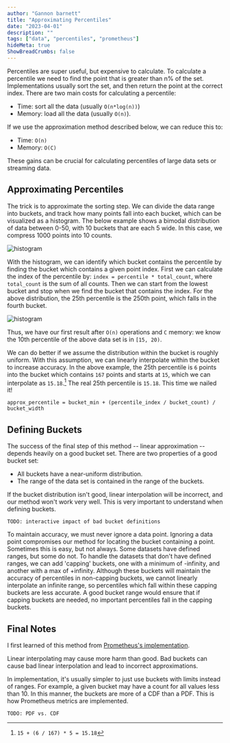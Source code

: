```yaml
---
author: "Gannon barnett"
title: "Approximating Percentiles"
date: "2023-04-01"
description: ""
tags: ["data", "percentiles", "prometheus"]
hideMeta: true
ShowBreadCrumbs: false
---
```

Percentiles are super useful, but expensive to calculate. To calculate a percentile we need to find the point that is greater than n% of the set. Implementations usually sort the set, and then return the point at the correct index. There are two main costs for calculating a percentile: 
* Time: sort all the data (usually `O(n*log(n))`)
* Memory: load all the data (usually `O(n)`).

If we use the approximation method described below, we can reduce this to:
* Time: `O(n)`
* Memory: `O(C)`

These gains can be crucial for calculating percentiles of large data sets or streaming data.

## Approximating Percentiles
The trick is to approximate the sorting step. We can divide the data range into buckets, and track how many points fall into each bucket, which can be visualized as a histogram. The below example shows a bimodal distribution of data between 0-50, with 10 buckets that are each 5 wide. In this case, we compress 1000 points into 10 counts.

![histogram](/approx-percentiles/histogram.png "Histogram")

With the histogram, we can identify which bucket contains the percentile by finding the bucket which contains a given point index. First we can calculate the index of the percentile by: `index = percentile * total_count`, where `total_count` is the sum of all counts. Then we can start from the lowest bucket and stop when we find the bucket that contains the index. For the above distribution, the 25th percentile is the 250th point, which falls in the fourth bucket. 

![histogram](/approx-percentiles/histogram-with-highlight.png "Histogram")

Thus, we have our first result after `O(n)` operations and `C` memory: we know the 10th percentile of the above data set is in `[15, 20)`. 

We can do better if we assume the distribution within the bucket is roughly uniform. With this assumption, we can linearly interpolate within the bucket to increase accuracy. In the above example, the 25th percentile is `6` points into the bucket which contains `167` points and starts at `15`, which we can interpolate as `15.18`.[^1] The real 25th percentile is `15.18`. This time we nailed it!   
[^1]: `15 + (6 / 167) * 5 = 15.18`

```
approx_percentile = bucket_min + (percentile_index / bucket_count) / bucket_width
```
## Defining Buckets
The success of the final step of this method -- linear approximation -- depends heavily on a good bucket set. There are two properties of a good bucket set:
* All buckets have a near-uniform distribution.
* The range of the data set is contained in the range of the buckets.

If the bucket distribution isn't good, linear interpolation will be incorrect, and our method won't work very well. This is very important to understand when defining buckets. 
```
TODO: interactive impact of bad bucket definitions
```

To maintain accuracy, we must never ignore a data point. Ignoring a data point compromises our method for locating the bucket containing a point. Sometimes this is easy, but not always. Some datasets have defined ranges, but some do not. To handle the datasets that don't have defined ranges, we can add 'capping' buckets, one with a minimum of -infinity, and another with a max of +infinity. Although these buckets will maintain the accuracy of percentiles in non-capping buckets, we cannot linearly interpolate an infinite range, so percentiles which fall within these capping buckets are less accurate. A good bucket range would ensure that if capping buckets are needed, no important percentiles fall in the capping buckets.

## Final Notes
I first learned of this method from [Prometheus's implementation](https://prometheus.io/docs/practices/histograms/#quantiles). 

Linear interpolating may cause more harm than good. Bad buckets can cause bad linear interpolation and lead to incorrect approximations. 

In implementation, it's usually simpler to just use buckets with limits instead of ranges. For example, a given bucket may have a count for all values less than 10. In this manner, the buckets are more of a CDF than a PDF. This is how Prometheus metrics are implemented.
```
TODO: PDF vs. CDF
``` 
